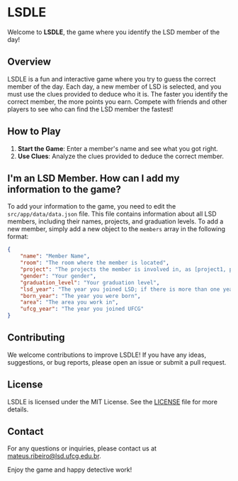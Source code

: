 # LSDLE

Welcome to **LSDLE**, the game where you identify the LSD member of the day!

## Overview

LSDLE is a fun and interactive game where you try to guess the correct member of the day. Each day, a new member of LSD is selected, and you must use the clues provided to deduce who it is. The faster you identify the correct member, the more points you earn. Compete with friends and other players to see who can find the LSD member the fastest!

## How to Play

1. **Start the Game**: Enter a member's name and see what you got right.
2. **Use Clues**: Analyze the clues provided to deduce the correct member.

## I'm an LSD Member. How can I add my information to the game?

To add your information to the game, you need to edit the `src/app/data/data.json` file. This file contains information about all LSD members, including their names, projects, and graduation levels. To add a new member, simply add a new object to the `members` array in the following format:

```json
{
    "name": "Member Name",
    "room": "The room where the member is located",
    "project": "The projects the member is involved in, as [project1, project2]",
    "gender": "Your gender",
    "graduation_level": "Your graduation level",
    "lsd_year": "The year you joined LSD; if there is more than one year, list them as [year1, year2]",
    "born_year": "The year you were born",
    "area": "The area you work in",
    "ufcg_year": "The year you joined UFCG"
}
```

## Contributing

We welcome contributions to improve LSDLE! If you have any ideas, suggestions, or bug reports, please open an issue or submit a pull request.

## License

LSDLE is licensed under the MIT License. See the [LICENSE](LICENSE) file for more details.

## Contact

For any questions or inquiries, please contact us at [mateus.ribeiro@lsd.ufcg.edu.br](mailto:mateus.ribeiro@lsd.ufcg.edu.br).

Enjoy the game and happy detective work!